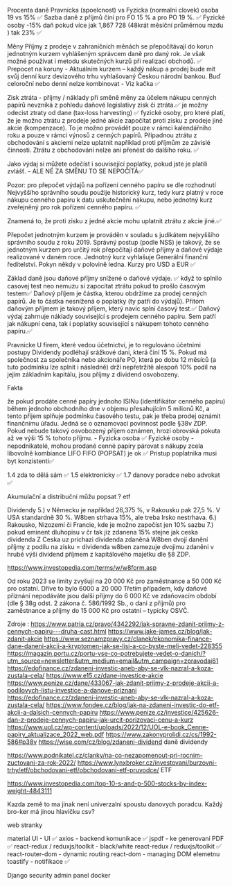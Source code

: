 Procenta daně
Pravnicka (spoelcnost) vs Fyzicka (normalni clovek) osoba 19 vs 15% ✅
Sazba daně z příjmů činí pro FO 15 % a pro PO 19 %. ✅
Fyzické osoby -15% daň pokud více jak 1,867 728 (48krát měsíční průměrnou mzdu ) tak 23% ✅

Měny
Příjmy z prodeje v zahraničních měnách se přepočítávají do korun jednotným kurzem vyhlášeným správcem daně pro daný rok. Je však možné používat i metodu skutečných kurzů při realizaci obchodů. ✅
Prepocet na koruny - Aktuálním kurzem – každý nákup a prodej bude mít svůj denní kurz devizového trhu vyhlašovaný Českou národní bankou. Buď celoroční nebo denní nelze kombinovat - Viz kačka ✅

Zisk ztráta - příjmy / náklady
při směně měny za účelem nákupu cenných papírů nevzniká z pohledu daňové legislativy zisk či ztráta.✅
je možny odecist ztraty od dane (tax-loss harvesting) ✅
fyzické osoby, pro které platí, že je možno ztrátu z prodeje jedné akcie započítat proti zisku z prodeje jiné akcie (kompenzace). To je možno provádět pouze v rámci kalendářního roku a pouze v rámci výnosů z cenných papírů. Případnou ztrátu z obchodování s akciemi nelze uplatnit například proti příjmům ze závislé činnosti. Ztrátu z obchodování nelze ani přenést do dalšího roku. ✅

Jako výdaj si můžete odečíst i související poplatky, pokud jste je platili zvlášť. - ALE NÉ ZA SMĚNU TO SE NEPOČÍTÁ✅

Pozor: pro přepočet výdajů na pořízení cenného papíru se dle rozhodnutí Nejvyššího správního soudu použije historický kurz, tedy kurz platný v roce nákupu cenného papíru k datu uskutečnění nákupu, nebo jednotný kurz zveřejněný pro rok pořízení cenného papíru.  ✅

Znamená to, že proti zisku z jedné akcie mohu uplatnit ztrátu z akcie jiné.✅

Přepočet jednotným kurzem je prováděn v souladu s judikátem nejvyššího správního soudu z roku 2019. Správný postup (podle NSS) je takový, že se jednotným kurzem pro určitý rok přepočítají daňové příjmy a daňové výdaje realizované v daném roce. Jednotný kurz vyhlašuje Generální finanční ředitelství. Pokyn někdy v polovině ledna. Kurzy pro USD a EUR ✅

Základ daně jsou daňové příjmy snížené o daňové výdaje. ✅
když to splnilo casovej test neo nemuzu si zapocitat ztrátu pokud to prošlo časovým testem✅
Daňový příjem je částka, kterou obdržíme za prodej cenných papírů. Je to částka nesnížená o poplatky (ty patří do výdajů). Přitom daňovým příjmem je takový příjem, který navíc splní časový test.✅
Daňový výdaj zahrnuje náklady související s prodejem cenného papíru. Sem patří jak nákupní cena, tak i poplatky související s nákupem tohoto cenného papíru.✅

Pravnicke
U firem, které vedou účetnictví, je to regulováno účetními postupy
Dividendy podléhají srážkové dani, která činí 15 %. Pokud má společnost za společníka nebo akcionáře PO, která po dobu 12 měsíců (a tuto podmínku lze splnit i následně) drží nepřetržitě alespoň 10% podíl na jejím základním kapitálu, jsou příjmy z dividend osvobozeny.

Fakta

že pokud prodáte cenné papíry jednoho ISINu (identifikátor cenného papíru) během jednoho obchodního dne v objemu přesahujícím 5 milionů Kč, a tento příjem splňuje podmínku časového testu, pak je třeba prodej oznámit finančnímu úřadu. Jedná se o oznamovací povinnost podle §38v ZDP. Pokud nebude takový osvobozený příjem oznámen, hrozí obrovská pokuta až ve výši 15 % tohoto příjmu. - Fyzicka osoba ✅
Fyzické osoby - nepodnikatelé, mohou prodané cenné papíry párovat s nákupy zcela libovolně kombiance LIFO FIFO (POPSAT) je ok ✅
Pristup poplatnika musi byt konzistenti✅

1.4 zda to dělá sám ✅
1.5 elektronicky ✅
1.7 danovy poradce nebo advokat ✅



Akumulační a distribuční můžu popsat ? etf

Dividendy
5.) v Německu je například 26,375 %, v Rakousku pak 27,5 %. V USA standardně 30 %. W8ben strhava 15%, ale treba Irsko nestrhava.
6.) Rakousko, Nizozemí či Francie, kde je možno započíst jen 10% sazbu
7.) pokud eminent dluhopisu v čr tak jiz zdanena 15% stejne jak ceska dividenda
Z Ceska uz prichazi dividenda zdaněná
W8ben dvojí danění
příjmy z podílu na zisku = dividenda
w8ben zamezuje dvojimu zdaněni
v hrubé výši dividend
příjmem z kapitálového majetku dle §8 ZDP.

https://www.investopedia.com/terms/w/w8form.asp

Od roku 2023 se limity zvyšují na 20 000 Kč pro zaměstnance a 50 000 Kč pro ostatní. Dříve to bylo 6000 a 20 000
Třetím případem, kdy daňové přiznání nepodáváte jsou další příjmy do 6 000 Kč ve zdaňovacím období (dle § 38g odst. 2 zákona č. 586/1992 Sb., o dani z příjmů) pro zaměstnance a příjmy do 15 000 Kč pro ostatní – typicky OSVČ.

Zdroje :
https://www.patria.cz/pravo/4342292/jak-spravne-zdanit-prijmy-z-cennych-papiru---druha-cast.html
https://www.jake-james.cz/blog/jak-zdanit-akcie
https://www.seznamzpravy.cz/clanek/ekonomika-finance-dane-daneni-akcii-a-kryptomen-jak-se-lisi-a-co-byste-meli-vedet-228355
https://magazin.portu.cz/portu-vse-co-potrebujete-vedet-o-danich/?utm_source=newsletter&utm_medium=email&utm_campaign=zpravodaj61
https://edofinance.cz/zdaneni-investic-aneb-aby-se-vlk-nazral-a-koza-zustala-cela/
https://www.e15.cz/dane-investice-akcie
https://www.penize.cz/dane/433067-jak-zdanit-prijmy-z-prodeje-akcii-a-podilovych-listu-investice-a-danove-priznani
https://edofinance.cz/zdaneni-investic-aneb-aby-se-vlk-nazral-a-koza-zustala-cela/
https://www.fondee.cz/blog/jak-na-zdaneni-investic-do-etf-akcii-a-dalsich-cennych-papiru
https://www.penize.cz/investice/425626-dan-z-prodeje-cennych-papiru-jak-urcit-porizovaci-cenu-a-kurz
https://www.uol.cz/wp-content/uploads/2022/12/UOL-e-book_Cenne-papiry_aktualizace_2022_web.pdf
https://www.zakonyprolidi.cz/cs/1992-586#p38v
https://wise.com/cz/blog/zdaneni-dividend daně dividendy

https://www.podnikatel.cz/clanky/na-co-nezapomenout-pri-rocnim-zuctovani-za-rok-2022/
https://www.lynxbroker.cz/investovani/burzovni-trhy/etf/obchodovani-etf/obchodovani-etf-pruvodce/       ETF


https://www.investopedia.com/top-10-s-and-p-500-stocks-by-index-weight-4843111


Kazda země to ma jinak není univerzalni spoustu danovych poradcu. Každý bro-ker má jinou hlavičku csv?



web stranky






material UI - UI    ✅
axios - backend komunikace ✅
jspdf - ke generovaní PDF ✅
react-redux / reduxjs/toolkit - black/white react-redux / reduxjs/toolkit ✅
react-router-dom - dynamic routing
react-dom - managing DOM elemetnu
toastify - notifikace   ✅



Django
security
admin panel
docker